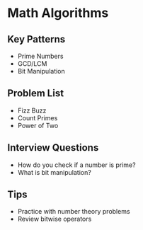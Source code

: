 # Math Algorithms

## Key Patterns
- Prime Numbers
- GCD/LCM
- Bit Manipulation

## Problem List
- Fizz Buzz
- Count Primes
- Power of Two

## Interview Questions
- How do you check if a number is prime?
- What is bit manipulation?

## Tips
- Practice with number theory problems
- Review bitwise operators
